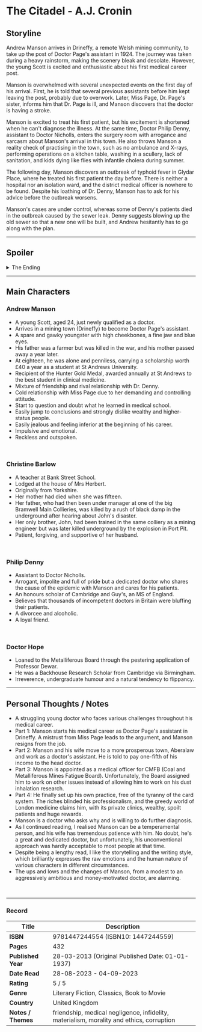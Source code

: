 # The Citadel - A.J. Cronin

## Storyline
Andrew Manson arrives in Drineffy, a remote Welsh mining community, to take up the post of Doctor Page's assistant in 1924. The journey was taken during a heavy rainstorm, making the scenery bleak and desolate. However, the young Scott is excited and enthusiastic about his first medical career post.

Manson is overwhelmed with several unexpected events on the first day of his arrival. First, he is told that several previous assistants before him kept leaving the post, probably due to overwork. Later, Miss Page, Dr. Page's sister, informs him that Dr. Page is ill, and Manson discovers that the doctor is having a stroke. 

Manson is excited to treat his first patient, but his excitement is shortened when he can't diagnose the illness. At the same time, Doctor Philip Denny, assistant to Doctor Nicholls, enters the surgery room with arrogance and sarcasm about Manson's arrival in this town. He also throws Manson a reality check of practising in the town, such as no ambulance and X-rays, performing operations on a kitchen table, washing in a scullery, lack of sanitation, and kids dying like flies with infantile cholera during summer.

The following day, Manson discovers an outbreak of typhoid fever in Glydar Place, where he treated his first patient the day before. There is neither a hospital nor an isolation ward, and the district medical officer is nowhere to be found. Despite his loathing of Dr. Denny, Manson has to ask for his advice before the outbreak worsens.

Manson's cases are under control, whereas some of Denny's patients died in the outbreak caused by the sewer leak. Denny suggests blowing up the old sewer so that a new one will be built, and Andrew hesitantly has to go along with the plan.

***
## Spoiler
<details>
  <summary>The Ending</summary>

- After an argument with Miss Page, Manson resigns and works as an assistant in a miners' medical aid scheme in Aberalaw, a neighbouring coal mining town in the South Wales coalfield. He marries Christine, a junior school teacher.
- On the first day of arriving in Aberalaw, the head doctor, Doctor Llewellyn, informs Manson that Manson needs to pay a fifth of his income to Doctor Llewellyn because he has to provide aid for some of the assistants' cases.
- In this new town, many workers come to the doctor to request certificates to get compensation money for their unfit for work. Manson refused to give away the certificates, which caused outrage among the patients.
- Manson begins his research on dust inhalation and its effect on miners with the help of his wife. If successful, his research might improve the working conditions and help the miners get compensation if troubled with chest problems.
- His research thesis was printed in the Journal of Industrial Health in England and published as a brochure in the United States by the Association of American Hygiene.
- They decide to move on from the biases given by the people in Aberalaw, and he is appointed as a new medical officer for MFB in London. He is excited that he finally has the opportunity to work on his dust inhalation research, but unfortunately, he is pushed by the management to work on other issues. 
- Manson resigned from the post, and another doctor got the credit for raising the dust inhalation issue, which later became an industrial disease.
- Manson set up his own practice in an impoverished locality. After meeting Frank and his friends, Manson is tempted to reach a higher social status. Although he knew the hay fever vaccine injection was useless, he gave it to a wealthy patient to earn more money.
- Later, Manson was appointed to out-patients at the Victoria Hospital. He becomes money-minded and devours for material success. 
- His relationship with Christine is getting wider apart. While he's chasing the social ladder in the materialistic world, Christine is trying to pull her husband back to his old self. Christine tries to adapt to Manson's world, but it rattles her faith in herself, and she starts to question whether she is the right wife for him.
- Manson is blinded by social status and money. He even has an affair with a socialite who has been helping him a lot in building his social circle in high-class society. 
- The awakening comes when he witnesses a failed operation by his friend, which caused the patient's death. It was the doctor's negligence and incompetence.
- Unfortunately, when Manson gets back on the right path, planning to restart his new life, thinking of working together with his close friends, and his life will be happily ever after with Christine, Manson is struck by the tragedy of Christine's death.

</details>

***
## Main Characters

### Andrew Manson
- A young Scott, aged 24, just newly qualified as a doctor.
- Arrives in a mining town (Drineffy) to become Doctor Page's assistant.
- A spare and gawky youngster with high cheekbones, a fine jaw and blue eyes.
- His father was a farmer but was killed in the war, and his mother passed away a year later.
- At eighteen, he was alone and penniless, carrying a scholarship worth £40 a year as a student at St Andrews University.
- Recipient of the Hunter Gold Medal, awarded annually at St Andrews to the best student in clinical medicine.
- Mixture of friendship and rival relationship with Dr. Denny.
- Cold relationship with Miss Page due to her demanding and controlling attitude.
- Start to question and doubt what he learned in medical school.
- Easily jump to conclusions and strongly dislike wealthy and higher-status people.
- Easily jealous and feeling inferior at the beginning of his career.
- Impulsive and emotional. 
- Reckless and outspoken.
<br>

### Christine Barlow
- A teacher at Bank Street School.
- Lodged at the house of Mrs Herbert.
- Originally from Yorkshire.
- Her mother had died when she was fifteen.
- Her father, who had then been under manager at one of the big Bramwell Main Collieries, was killed by a rush of black damp in the underground after hearing about John's disaster.
- Her only brother, John, had been trained in the same colliery as a mining engineer but was later killed underground by the explosion in Port Pit.
- Patient, forgiving, and supportive of her husband.
<br>
  
### Philip Denny
- Assistant to Doctor Nicholls.
- Arrogant, impolite and full of pride but a dedicated doctor who shares the cause of the epidemic with Manson and cares for his patients.
- An honours scholar of Cambridge and Guy's, an MS of England.
- Believes that thousands of incompetent doctors in Britain were bluffing their patients.
- A divorcee and alcoholic.
- A loyal friend.
<br>

### Doctor Hope
- Loaned to the Metalliferous Board through the pestering application of Professor Dewar.
- He was a Backhouse Research Scholar from Cambridge via Birmingham.
- Irreverence, undergraduate humour and a natural tendency to flippancy.

***

## Personal Thoughts / Notes
- A struggling young doctor who faces various challenges throughout his medical career.
- Part 1: Manson starts his medical career as Doctor Page's assistant in Drineffy. A mistrust from Miss Page leads to the argument, and Manson resigns from the job.
- Part 2: Manson and his wife move to a more prosperous town, Aberalaw and work as a doctor's assistant. He is told to pay one-fifth of his income to the head doctor.
- Part 3: Manson is appointed as a medical officer for CMFB (Coal and Metalliferous Mines Fatigue Board). Unfortunately, the Board assigned him to work on other issues instead of allowing him to work on his dust inhalation research.
- Part 4: He finally set up his own practice, free of the tyranny of the card system. The riches blinded his professionalism, and the greedy world of London medicine claims him, with its private clinics, wealthy, spoilt patients and huge rewards.
- Manson is a doctor who asks why and is willing to do further diagnosis.
- As I continued reading, I realised Manson can be a temperamental person, and his wife has tremendous patience with him. No doubt, he's a great and dedicated doctor, but unfortunately, his unconventional approach was hardly acceptable to most people at that time.
- Despite being a lengthy read, I like the storytelling and the writing style, which brilliantly expresses the raw emotions and the human nature of various characters in different circumstances. 
- The ups and lows and the changes of Manson, from a modest to an aggressively ambitious and money-motivated doctor, are alarming.
<br>

***
### Record
| Title | Description |
| -- | -- |
| **ISBN** | 9781447244554 (ISBN10: 1447244559) |
| **Pages** | 432 |
| **Published Year** | 28-03-2013 (Original Published Date: 01-01-1937) |
| **Date Read** | 28-08-2023 - 04-09-2023 |
| **Rating** | 5 / 5 |
| **Genre** | Literary Fiction, Classics, Book to Movie |
| **Country** | United Kingdom|
| **Notes / Themes** | friendship, medical negligence, infidelity, materialism, morality and ethics, corruption  | 

